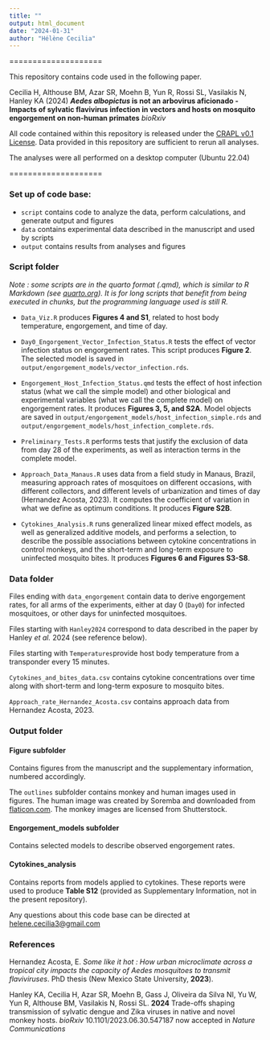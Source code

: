 ```yaml
---
title: ""
output: html_document
date: "2024-01-31"
author: "Hélène Cecilia"
---
```


====================

This repository contains code used in the following paper.

Cecilia H, Althouse BM, Azar SR, Moehn B, Yun R, Rossi SL, Vasilakis N, Hanley KA (2024) ***Aedes albopictus* is not an arbovirus aficionado - Impacts of sylvatic flavivirus infection in vectors and hosts on mosquito engorgement on non-human primates** *bioRxiv*

All code contained within this repository is released under the [CRAPL v0.1 License](http://matt.might.net/articles/crapl/). Data provided in this repository are sufficient to rerun all analyses.

The analyses were all performed on a desktop computer (Ubuntu 22.04)

====================

### Set up of code base:

-   `script` contains code to analyze the data, perform calculations, and generate output and figures
-   `data` contains experimental data described in the manuscript and used by scripts
-   `output` contains results from analyses and figures

### Script folder

*Note : some scripts are in the quarto format (.qmd), which is similar to R Markdown (see [quarto.org](https://quarto.org/)). It is for long scripts that benefit from being executed in chunks, but the programming language used is still R.*

-   `Data_Viz.R` produces **Figures 4 and S1**, related to host body temperature, engorgement, and time of day. 

-   `Day0_Engorgement_Vector_Infection_Status.R` tests the effect of vector infection status on engorgement rates. This script produces **Figure 2**. The selected model is saved in `output/engorgement_models/vector_infection.rds`. 

-   `Engorgement_Host_Infection_Status.qmd` tests the effect of host infection status (what we call the simple model) and other biological and experimental variables (what we call the complete model) on engorgement rates. It produces **Figures 3, 5, and S2A**. Model objects are saved in `output/engorgement_models/host_infection_simple.rds` and `output/engorgement_models/host_infection_complete.rds`. 

-   `Preliminary_Tests.R` performs tests that justify the exclusion of data from day 28 of the experiments, as well as interaction terms in the complete model. 

-   `Approach_Data_Manaus.R` uses data from a field study in Manaus, Brazil, measuring approach rates of mosquitoes on different occasions, with different collectors, and different levels of urbanization and times of day (Hernandez Acosta, 2023). It computes the coefficient of variation in what we define as optimum conditions. It produces **Figure S2B**. 

-   `Cytokines_Analysis.R` runs generalized linear mixed effect models, as well as generalized additive models, and performs a selection, to describe the possible associations between cytokine concentrations in control monkeys, and the short-term and long-term exposure to uninfected mosquito bites. It produces **Figures 6 and Figures S3-S8**.

### Data folder

Files ending with `data_engorgement` contain data to derive engorgement rates, for all arms of the experiments, either at day 0 (`Day0`) for infected mosquitoes, or other days for uninfected mosquitoes.

Files starting with `Hanley2024` correspond to data described in the paper by Hanley *et al.* 2024 (see reference below).

Files starting with `Temperatures`provide host body temperature from a transponder every 15 minutes.

`Cytokines_and_bites_data.csv` contains cytokine concentrations over time along with short-term and long-term exposure to mosquito bites.

`Approach_rate_Hernandez_Acosta.csv` contains approach data from Hernandez Acosta, 2023.

### Output folder

#### Figure subfolder

Contains figures from the manuscript and the supplementary information, numbered accordingly.

The `outlines` subfolder contains monkey and human images used in figures. The human image was created by Soremba and downloaded from [flaticon.com](https://www.flaticon.com/). The monkey images are licensed from Shutterstock.

#### Engorgement_models subfolder

Contains selected models to describe observed engorgement rates.

#### Cytokines_analysis

Contains reports from models applied to cytokines. These reports were used to produce **Table S12** (provided as Supplementary Information, not in the present repository).

Any questions about this code base can be directed at [helene.cecilia3\@gmail.com](mailto:helene.cecilia3@gmail.com)

### References 
Hernandez Acosta, E. *Some like it hot : How urban microclimate across a tropical city impacts the capacity of Aedes mosquitoes to transmit flaviviruses*. PhD thesis (New Mexico State University, **2023**).

Hanley KA, Cecilia H, Azar SR, Moehn B, Gass J, Oliveira da Silva NI, Yu W, Yun R, Althouse BM, Vasilakis N, Rossi SL. **2024** Trade-offs shaping transmission of sylvatic dengue and Zika viruses in native and novel monkey hosts. *bioRxiv* 10.1101/2023.06.30.547187 now accepted in *Nature Communications*
